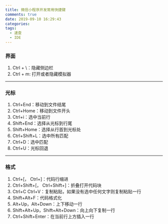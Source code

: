 ```yaml
---
title: 微信小程序开发常用快捷键
comments: true
date: 2019-09-10 16:29:43
categories:
tags:
  - 速查
  - IDE
---
```


### 界面

1. Ctrl + \：隐藏侧边栏
2. Ctrl + m: 打开或者隐藏模拟器

---

### 光标

1. Ctrl+End：移动到文件结尾
1. Ctrl+Home：移动到文件开头
1. Ctrl+i：选中当前行
1. Shift+End：选择从光标到行尾
1. Shift+Home：选择从行首到光标处
1. Ctrl+Shift+L：选中所有匹配
1. Ctrl+D：选中匹配
1. Ctrl+U：光标回退

---

### 格式

1. Ctrl+[， Ctrl+]：代码行缩进
1. Ctrl+Shift+[， Ctrl+Shift+]：折叠打开代码块
1. Ctrl+C Ctrl+V：复制粘贴，如果没有选中任何文字则复制粘贴一行
1. Shift+Alt+F：代码格式化
1. Alt+Up，Alt+Down：上下移动一行
1. Shift+Alt+Up，Shift+Alt+Down：向上向下复制一行
1. Ctrl+Shift+Enter：在当前行上方插入一行
